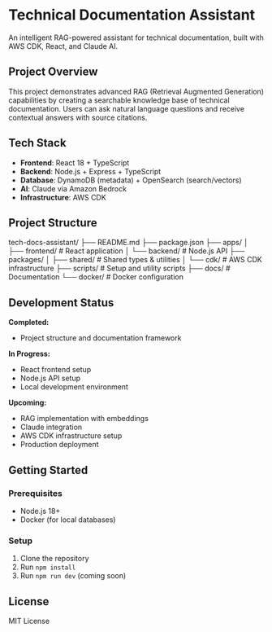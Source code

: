 # Technical Documentation Assistant

An intelligent RAG-powered assistant for technical documentation, built with AWS CDK, React, and Claude AI.

## Project Overview

This project demonstrates advanced RAG (Retrieval Augmented Generation) capabilities by creating a searchable knowledge base of technical documentation. Users can ask natural language questions and receive contextual answers with source citations.

## Tech Stack

- **Frontend**: React 18 + TypeScript
- **Backend**: Node.js + Express + TypeScript
- **Database**: DynamoDB (metadata) + OpenSearch (search/vectors)
- **AI**: Claude via Amazon Bedrock
- **Infrastructure**: AWS CDK

## Project Structure

tech-docs-assistant/
├── README.md
├── package.json
├── apps/
│   ├── frontend/          # React application
│   └── backend/           # Node.js API
├── packages/
│   ├── shared/            # Shared types & utilities
│   └── cdk/               # AWS CDK infrastructure
├── scripts/               # Setup and utility scripts
├── docs/                  # Documentation
└── docker/                # Docker configuration

## Development Status

**Completed:**
- Project structure and documentation framework

**In Progress:**
- React frontend setup
- Node.js API setup
- Local development environment

**Upcoming:**
- RAG implementation with embeddings
- Claude integration
- AWS CDK infrastructure setup
- Production deployment

## Getting Started

### Prerequisites
- Node.js 18+
- Docker (for local databases)

### Setup
1. Clone the repository
2. Run `npm install`
3. Run `npm run dev` (coming soon)

## License

MIT License